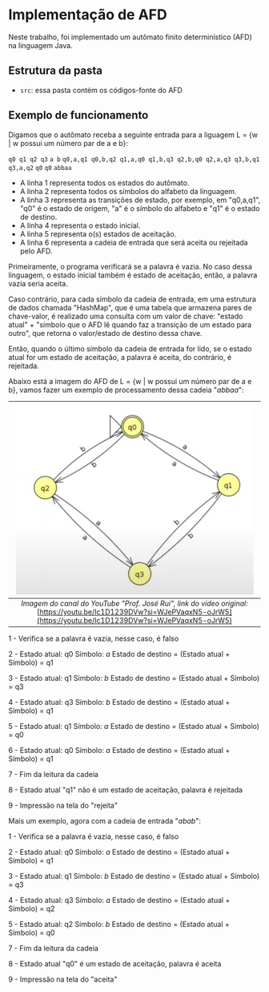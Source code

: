 # Implementação de AFD

Neste trabalho, foi implementado um autômato finito determinístico (AFD) na linguagem Java.

## Estrutura da pasta

- `src`: essa pasta contém os códigos-fonte do AFD

## Exemplo de funcionamento

Digamos que o autômato receba a seguinte entrada para a liguagem L = {w | w possui um número par de a e b}:

`q0 q1 q2 q3`
`a b`
`q0,a,q1 q0,b,q2 q1,a,q0 q1,b,q3 q2,b,q0 q2,a,q3 q3,b,q1 q3,a,q2`
`q0`
`q0`
`abbaa`


* A linha 1 representa todos os estados do autômato.
* A linha 2 representa todos os símbolos do alfabeto da linguagem.
* A linha 3 representa as transições de estado, por exemplo, em "q0,a,q1", "q0" é o estado de origem, "a" é o símbolo do alfabeto e "q1" é o estado de destino.
* A linha 4 representa o estado inicial.
* A linha 5 representa o(s) estados de aceitação.
* A linha 6 representa a cadeia de entrada que será aceita ou rejeitada pelo AFD.


Primeiramente, o programa verificará se a palavra é vazia. No caso dessa linguagem, o estado inicial também é estado de aceitação, então, a palavra vazia seria aceita.

Caso contrário, para cada símbolo da cadeia de entrada, em uma estrutura de dados chamada "HashMap", que é uma tabela que armazena pares de chave-valor, é realizado uma consulta com um valor de chave: "estado atual" + "símbolo que o AFD lê quando faz a transição de um estado para outro", que retorna o valor/estado de destino dessa chave.

Então, quando o último símbolo da cadeia de entrada for lido, se o estado atual for um estado de aceitação, a palavra é aceita, do contrário, é rejeitada.


Abaixo está a imagem do AFD de L = {w | w possui um número par de a e b}, vamos fazer um exemplo de processamento dessa cadeia "*abbaa*":

| ![Autômato finito determinístico da linguagem L](src/automato.jpg) |
|:--:|
| *Imagem do canal do YouTube "Prof. José Rui", link do vídeo original:* [https://youtu.be/Ic1D1239DVw?si=WJePVaqxN5-oJrW5](https://youtu.be/Ic1D1239DVw?si=WJePVaqxN5-oJrW5) |


1 - Verifica se a palavra é vazia, nesse caso, é falso

2 - Estado atual: q0
    Símbolo: *a*
    Estado de destino = (Estado atual + Símbolo) = q1

3 - Estado atual: q1
    Símbolo: *b*
    Estado de destino = (Estado atual + Símbolo) = q3

4 - Estado atual: q3
    Símbolo: *b*
    Estado de destino = (Estado atual + Símbolo) = q1

5 - Estado atual: q1
    Símbolo: *a*
    Estado de destino = (Estado atual + Símbolo) = q0

6 - Estado atual: q0
    Símbolo: *a*
    Estado de destino = (Estado atual + Símbolo) = q1

7 - Fim da leitura da cadeia

8 - Estado atual "q1" não é um estado de aceitação, palavra é rejeitada

9 - Impressão na tela do "rejeita"


Mais um exemplo, agora com a cadeia de entrada "*abab*":

1 - Verifica se a palavra é vazia, nesse caso, é falso

2 - Estado atual: q0
    Símbolo: *a*
    Estado de destino = (Estado atual + Símbolo) = q1

3 - Estado atual: q1
    Símbolo: *b*
    Estado de destino = (Estado atual + Símbolo) = q3

4 - Estado atual: q3
    Símbolo: *a*
    Estado de destino = (Estado atual + Símbolo) = q2

5 - Estado atual: q2
    Símbolo: *b*
    Estado de destino = (Estado atual + Símbolo) = q0

7 - Fim da leitura da cadeia

8 - Estado atual "q0" é um estado de aceitação, palavra é aceita

9 - Impressão na tela do "aceita"

